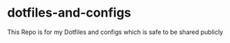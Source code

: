 # dotfiles-and-configs
This Repo is for my Dotfiles and configs which is safe to be shared publicly

